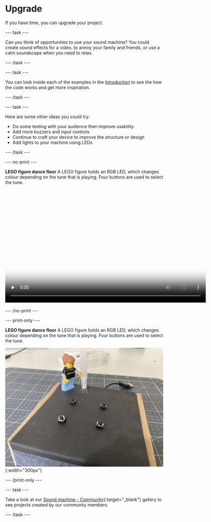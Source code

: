 # Upgrade

If you have time, you can upgrade your project.

--- task ---

Can you think of opportunities to use your sound machine? You could create sound effects for a video, to annoy your family and friends, or use a calm soundscape when you need to relax.

--- /task ---



--- task ---

You can look inside each of the examples in the [Introduction](.) to see the how the code works and get more inspiration.

--- /task ---

--- task ---

Here are some other ideas you could try:
+ Do some testing with your audience then improve usability
+ Add more buzzers and input controls
+ Continue to craft your device to improve the structure or design
+ Add lights to your machine using LEDs

--- /task ---

--- no-print ---

**LEGO figure dance floor**
A LEGO figure holds an RGB LED, which changes colour depending on the tune that is playing. Four buttons are used to select the tune. 

<video width="640" height="360" controls preload="none" poster="images/instrument-placeholder.png">
<source src="images/LEGO-dance-floor.mp4" type="video/mp4">
Your browser does not support WebM video, try FireFox or Chrome
</video>

--- /no-print ---

--- print-only ---

**LEGO figure dance floor**
A LEGO figure holds an RGB LED, which changes colour depending on the tune that is playing. Four buttons are used to select the tune. 

![A LEGO figure is standing on a box with four buttons.](images/LEGO-dance-floor.jpeg){:width="300px"}

--- /print-only ---

--- task ---

Take a look at our 
[Sound machine - Community](https://wke.lt/w/s/eMsc_S){:target="_blank"} gallery to see projects created by our community members.

--- /task ---


